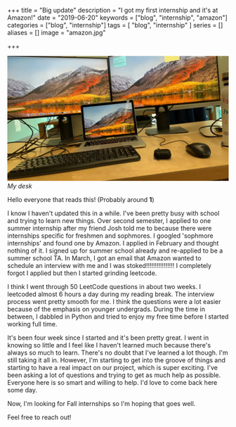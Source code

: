 +++
title = "Big update"
description = "I got my first internship and it's at Amazon!"
date = "2019-06-20"
keywords = ["blog", "internship", "amazon"]
categories = ["blog", "internship"]
tags = [
 "blog",
 "internship"
]
series = []
aliases = []
image = "amazon.jpg"

+++

![Amazon](amazon.jpg)
*My desk*

Hello everyone that reads this! (Probably around **1**)

I know I haven't updated this in a while. I've been pretty busy with school and trying to learn new things. Over second semester, I applied to one summer internship after my friend Josh told me to because there were internships specific for freshmen and sophmores. I googled 'sophmore internships' and found one by Amazon. I applied in February and thought nothing of it. I signed up for summer school already and re-applied to be a summer school TA. In March, I got an email that Amazon wanted to schedule an interview with me and I was stoked!!!!!!!!!!!!!!!! I completely forgot I applied but then I started grinding leetcode.

I think I went through 50 LeetCode questions in about two weeks. I leetcoded almost 6 hours a day during my reading break. The interview process went pretty smooth for me. I think the questions were a lot easier because of the emphasis on younger undergrads. During the time in between, I dabbled in Python and tried to enjoy my free time before I started working full time.

It's been four week since I started and it's been pretty great. I went in knowing so little and I feel like I haven't learned much because there's always so much to learn. There's no doubt that I've learned a lot though. I'm still taking it all in. However, I'm starting to get into the groove of things and starting to have a real impact on our project, which is super exciting. I've been asking a lot of questions and trying to get as much help as possible. Everyone here is so smart and willing to help. I'd love to come back here some day.

Now, I'm looking for Fall internships so I'm hoping that goes well.

Feel free to reach out!